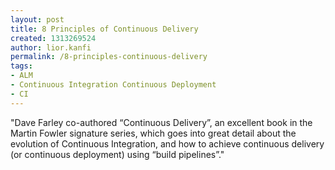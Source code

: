 ```yaml
---
layout: post
title: 8 Principles of Continuous Delivery
created: 1313269524
author: lior.kanfi
permalink: /8-principles-continuous-delivery
tags:
- ALM
- Continuous Integration Continuous Deployment
- CI
---
```

<p>&quot;Dave Farley co-authored &ldquo;Continuous Delivery&rdquo;, an excellent book in the  Martin Fowler signature series, which goes into great detail about the  evolution of Continuous Integration, and how to achieve continuous  delivery (or continuous deployment) using &ldquo;build pipelines&rdquo;.&quot;</p>
